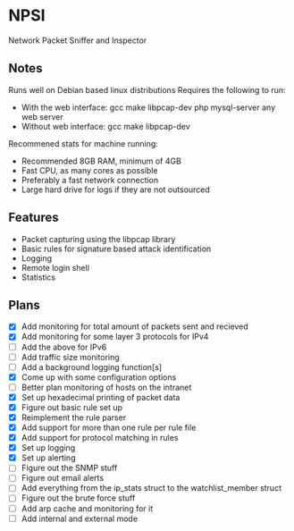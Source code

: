 # NPSI
Network Packet Sniffer and Inspector
## Notes
Runs well on Debian based linux distributions
Requires the following to run:
 - With the web interface: gcc make libpcap-dev php mysql-server any web server
 - Without web interface: gcc make libpcap-dev

Recommened stats for machine running:
 - Recommended 8GB RAM, minimum of 4GB
 - Fast CPU, as many cores as possible
 - Preferably a fast network connection
 - Large hard drive for logs if they are not outsourced

## Features
 - Packet capturing using the libpcap library
 - Basic rules for signature based attack identification
 - Logging 
 - Remote login shell
 - Statistics
## Plans
 - [x] Add monitoring for total amount of packets sent and recieved
 - [x] Add monitoring for some layer 3 protocols for IPv4
 - [ ] Add the above for IPv6
 - [ ] Add traffic size monitoring
 - [ ] Add a background logging function[s]
 - [x] Come up with some configuration options
 - [ ] Better plan monitoring of hosts on the intranet
 - [x] Set up hexadecimal printing of packet data
 - [x] Figure out basic rule set up
 - [x] Reimplement the rule parser
 - [x] Add support for more than one rule per rule file
 - [x] Add support for protocol matching in rules
 - [x] Set up logging
 - [x] Set up alerting
 - [ ] Figure out the SNMP stuff
 - [ ] Figure out email alerts
 - [ ] Add everything from the ip_stats struct to the watchlist_member struct
 - [ ] Figure out the brute force stuff
 - [ ] Add arp cache and monitoring for it
 - [ ] Add internal and external mode